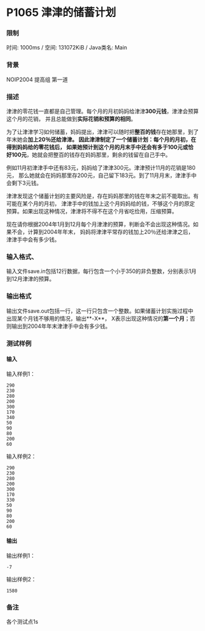 # P1065 津津的储蓄计划
### 限制
时间: 1000ms / 空间: 131072KiB / Java类名: Main

### 背景
NOIP2004 提高组 第一道

### 描述
津津的零花钱一直都是自己管理。每个月的月初妈妈给津津**300元钱**，津津会预算这个月的花销，
并且总能做到**实际花销和预算的相同**。

为了让津津学习如何储蓄，妈妈提出，津津可以随时把**整百的钱**存在她那里，到了年末她会**加上20％**还给津津。
因此津津制定了一个储蓄计划：每个月的月初，在得到妈妈给的零花钱后，
如果她预计到这个月的月末手中还会有**多于100元或恰好100元**，她就会把整百的钱存在妈妈那里，剩余的钱留在自己手中。 

例如11月初津津手中还有83元，妈妈给了津津300元。津津预计11月的花销是180元，
那么她就会在妈妈那里存200元，自己留下183元。到了11月月末，津津手中会剩下3元钱。 

津津发现这个储蓄计划的主要风险是，存在妈妈那里的钱在年末之前不能取出。有可能在某个月的月初，
津津手中的钱加上这个月妈妈给的钱，不够这个月的原定预算。如果出现这种情况，津津将不得不在这个月省吃俭用，压缩预算。 

现在请你根据2004年1月到12月每个月津津的预算，判断会不会出现这种情况。如果不会，计算到2004年年末，
妈妈将津津平常存的钱加上20％还给津津之后，津津手中会有多少钱。 

### 输入格式、
输入文件save.in包括12行数据，每行包含一个小于350的非负整数，分别表示1月到12月津津的预算。

### 输出格式
输出文件save.out包括一行，这一行只包含一个整数。如果储蓄计划实施过程中出现某个月钱不够用的情况，输出**-X**，
X表示出现这种情况的**第一个月**；否则输出到2004年年末津津手中会有多少钱。

### 测试样例
#### 输入
输入样例1：
```
290
230
280
200
300
170
340
50
90
80
200
60
```

输入样例2：
```
290
230
280
200
300
170
330
50
90
80
200
60
```

#### 输出
输出样例1：
```
-7
```

输出样例2：
```
1580
```

### 备注
各个测试点1s
